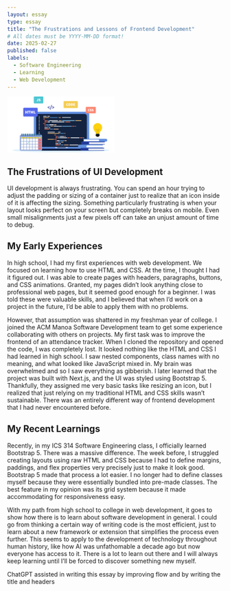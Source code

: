 ```yaml
---
layout: essay
type: essay
title: "The Frustrations and Lessons of Frontend Development"
# All dates must be YYYY-MM-DD format!
date: 2025-02-27
published: false
labels:
  - Software Engineering
  - Learning
  - Web Development
---
```


<img width="250px" class="rounded float-start pe-4" src="../img/frameworks/web-dev.png">

## The Frustrations of UI Development

UI development is always frustrating. You can spend an hour trying to adjust the padding or sizing of a container just to realize that an icon inside of it is affecting the sizing. Something particularly frustrating is when your layout looks perfect on your screen but completely breaks on mobile. Even small misalignments just a few pixels off can take an unjust amount of time to debug.

## My Early Experiences

In high school, I had my first experiences with web development. We focused on learning how to use HTML and CSS. At the time, I thought I had it figured out. I was able to create pages with headers, paragraphs, buttons, and CSS animations. Granted, my pages didn’t look anything close to professional web pages, but it seemed good enough for a beginner. I was told these were valuable skills, and I believed that when I’d work on a project in the future, I’d be able to apply them with no problems.

However, that assumption was shattered in my freshman year of college. I joined the ACM Manoa Software Development team to get some experience collaborating with others on projects. My first task was to improve the frontend of an attendance tracker. When I cloned the repository and opened the code, I was completely lost. It looked nothing like the HTML and CSS I had learned in high school. I saw nested components, class names with no meaning, and what looked like JavaScript mixed in. My brain was overwhelmed and so I saw everything as gibberish. I later learned that the project was built with Next.js, and the UI was styled using Bootstrap 5. Thankfully, they assigned me very basic tasks like resizing an icon, but I realized that just relying on my traditional HTML and CSS skills wasn’t sustainable. There was an entirely different way of frontend development that I had never encountered before. 

## My Recent Learnings

Recently, in my ICS 314 Software Engineering class, I officially learned Bootstrap 5. There was a massive difference. The week before, I struggled creating layouts using raw HTML and CSS because I had to define margins, paddings, and flex properties very precisely just to make it look good. Bootstrap 5 made that process a lot easier. I no longer had to define classes myself because they were essentially bundled into pre-made classes. The best feature in my opinion was its grid system because it made accommodating for responsiveness easy. 

With my path from high school to college in web development, it goes to show how there is to learn about software development in general. I could go from thinking a certain way of writing code is the most efficient, just to learn about a new framework or extension that simplifies the process even further. This seems to apply to the development of technology throughout human history, like how AI was unfathomable a decade ago but now everyone has access to it. There is a lot to learn out there and I will always keep learning until I’ll be forced to discover something new myself.

ChatGPT assisted in writing this essay by improving flow and by writing the title and headers
